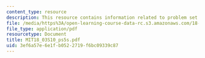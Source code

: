 ```yaml
---
content_type: resource
description: This resource contains information related to problem set 5.
file: /media/https%3A/open-learning-course-data-rc.s3.amazonaws.com/18-03-differential-equations-spring-2010/3ef6a57e6e1fb0522719f6bc09339c87_MIT18_03S10_ps5s.pdf
file_type: application/pdf
resourcetype: Document
title: MIT18_03S10_ps5s.pdf
uid: 3ef6a57e-6e1f-b052-2719-f6bc09339c87
---
```

